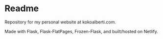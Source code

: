 # Readme

Repository for my personal website at kokoalberti.com. 

Made with Flask, Flask-FlatPages, Frozen-Flask, and built/hosted on Netlify.